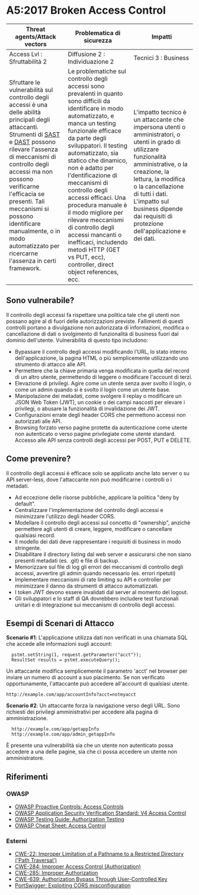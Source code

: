 # A5:2017 Broken Access Control

| Threat agents/Attack vectors | Problematica di sicurezza  | Impatti |
| -- | -- | -- |
| Access Lvl : Sfruttabilità 2 | Diffusione 2 : Individuazione 2 | Tecnici 3 : Business |
| Sfruttare le vulnerabilità sul controllo degli accessi è una delle abilità principali degli attaccanti. Strumenti di [SAST](https://www.owasp.org/index.php/Source_Code_Analysis_Tools) e [DAST](https://www.owasp.org/index.php/Category:Vulnerability_Scanning_Tools) possono rilevare l'assenza di meccanismi di controllo degli accessi ma non possono verificarne l'efficacia se presenti. Tali meccanismi si possono identificare manualmente, o in modo automatizzato per ricercarne l'assenza in certi framework. | Le problematiche sul controllo degli accessi sono prevalenti in quanto sono difficili da identificare in modo automatizzato, e manca un testing funzionale efficace da parte degli sviluppatori. Il testing automatizzato, sia statico che dinamico, non è adatto per l'dentificazione di meccanismi di controllo degli accessi efficaci. Una procedura manuale è il modo migliore per rilevare meccanismi di controllo degli accessi mancanti o inefficaci, includendo metodi HTTP (GET vs PUT, ecc), controller, direct object references, ecc. | L'impatto tecnico è un attaccante che impersona utenti o amministratori, o utenti in grado di utilizzare funzionalità amministrative, o la creazione, la lettura, la modifica o la cancellazione di tutti i dati. L'impatto sul business dipende dai requisiti di protezione dell'applicazione e dei dati. |

## Sono vulnerabile?

Il controllo degli accessi fa rispettare una politica tale che gli utenti non possano agire al di fuori delle autorizzazioni previste. Fallimenti di questi controlli portano a divulgazione non autorizzata di informazioni, modifica o cancellazione di dati o svolgimento di funzionalità di business fuori dal dominio dell'utente. Vulnerabilità di questo tipo includono:

* Bypassare il controllo degli accessi modificando l'URL, lo stato interno dell'applicazione, la pagina HTML o più semplicemente utilizzando uno strumento di attacco alle API.
* Permettere che la chiave primaria venga modificata in quella del record di un altro utente, permettendo di leggere o modificare l'account di terzi.
* Elevazione di privilegi. Agire come un utente senza aver svolto il login, o come un admin quando si è svolto il login come un utente base.
* Manipolazione dei metadati, come svolgere il replay o modificare un JSON Web Token (JWT), un cookie o dei campi nascosti per elevare i privilegi, o abusare la funzionalità di invalidazione dei JWT.
* Configurazioni errate degli header CORS che permettono accessi non autorizzati alle API.
* Browsing forzato verso pagine protette da autenticazione come utente non autenticato o verso pagine privilegiate come utente standard. Accesso alle API senza controlli degli accessi per POST, PUT e DELETE.

## Come prevenire?

Il controllo degli accessi è efficace solo se applicato anche lato server o su API server-less, dove l'attaccante non può modificarne i controlli o i metadati.

* Ad eccezione delle risorse pubbliche, applicare la politica "deny by default".
* Centralizzare l'implementazione del controllo degli accessi e minimizzare l'utilizzo degli header CORS.
* Modellare il controllo degli accessi sul concetto di "ownership", anzichè permettere agli utenti di creare, leggere, modificare o cancellare qualsiasi record.
* Il modello dei dati deve rappresentare i requisiti di business in modo stringente.
* Disabilitare il directory listing dal web server e assicurarsi che non siano presenti metadati (es. .git) e file di backup.
* Memorizzare sul file di log gli errori dei meccanismi di controllo degli accessi, avvertire gli admin quando necessario (es. errori ripetuti)
* Implementare meccanismi di rate limiting su API e controller per minimizzare il danno da strumenti di attacco automatizzati.
* I token JWT devono essere invalidati dal server al momento del logout.
* Gli sviluppatori e lo staff di QA dovrebbero includere test funzionali unitari e di integrazione sui meccanismi di controllo degli accessi.

## Esempi di Scenari di Attacco

**Scenario #1**: L'applicazione utilizza dati non verificati in una chiamata SQL che accede alle informazioni sugli account:

```
  pstmt.setString(1, request.getParameter("acct"));
  ResultSet results = pstmt.executeQuery();
```

Un attaccante modifica semplicemente il parametro 'acct' nel browser per inviare un numero di account a suo piacimento. Se non verificato opportunamente, l'attaccante può accedere all'account di qualsiasi utente.

`http://example.com/app/accountInfo?acct=notmyacct`

**Scenario #2**: Un attaccante forza la navigazione verso degli URL. Sono richiesti dei privilegi amministrativi per accedere alla pagina di amministrazione.

```
  http://example.com/app/getappInfo
  http://example.com/app/admin_getappInfo
```

È presente una vulnerabilità sia che un utente non autenticato possa accedere a una delle pagine, sia che ci possa accedere un utente non amministratore.

## Riferimenti

### OWASP

* [OWASP Proactive Controls: Access Controls](https://www.owasp.org/index.php/OWASP_Proactive_Controls#6:_Implement_Access_Controls)
* [OWASP Application Security Verification Standard: V4 Access Control](https://www.owasp.org/index.php/Category:OWASP_Application_Security_Verification_Standard_Project#tab=Home)
* [OWASP Testing Guide: Authorization Testing](https://www.owasp.org/index.php/Testing_for_Authorization)
* [OWASP Cheat Sheet: Access Control](https://www.owasp.org/index.php/Access_Control_Cheat_Sheet)

### Esterni

* [CWE-22: Improper Limitation of a Pathname to a Restricted Directory ('Path Traversal')](https://cwe.mitre.org/data/definitions/22.html)
* [CWE-284: Improper Access Control (Authorization)](https://cwe.mitre.org/data/definitions/284.html)
* [CWE-285: Improper Authorization](https://cwe.mitre.org/data/definitions/285.html)
* [CWE-639: Authorization Bypass Through User-Controlled Key](https://cwe.mitre.org/data/definitions/639.html)
* [PortSwigger: Exploiting CORS misconfiguration](https://portswigger.net/blog/exploiting-cors-misconfigurations-for-bitcoins-and-bounties)
